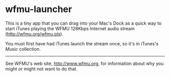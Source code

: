 # wfmu-launcher
This is a tiny app that you can drag into your Mac's
Dock as a quick way to start iTunes playing the WFMU 128Kbps
Internet audio stream (http://wfmu.org/wfmu.pls).

You must first have had iTunes launch the stream once, so it's in
iTunes's _Music_ collection.

----

See WFMU's web site, http://www.wfmu.org, for information about why
you might or might not want to do that.

